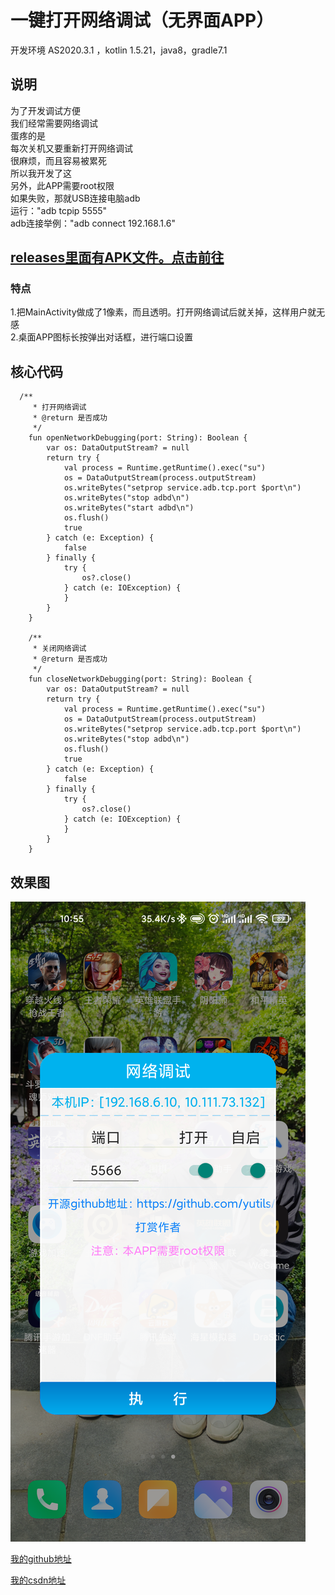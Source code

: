 # 一键打开网络调试（无界面APP）

开发环境 AS2020.3.1 ，kotlin 1.5.21，java8，gradle7.1

## 说明

为了开发调试方便  
我们经常需要网络调试  
蛋疼的是  
每次关机又要重新打开网络调试  
很麻烦，而且容易被累死  
所以我开发了这  
另外，此APP需要root权限  
如果失败，那就USB连接电脑adb  
运行："adb tcpip 5555"  
adb连接举例："adb connect 192.168.1.6"  

## [releases里面有APK文件。点击前往](https://github.com/yutils/openConnect/releases)

### 特点

1.把MainActivity做成了1像素，而且透明。打开网络调试后就关掉，这样用户就无感  
2.桌面APP图标长按弹出对话框，进行端口设置

## 核心代码
```
  /**
     * 打开网络调试
     * @return 是否成功
     */
    fun openNetworkDebugging(port: String): Boolean {
        var os: DataOutputStream? = null
        return try {
            val process = Runtime.getRuntime().exec("su")
            os = DataOutputStream(process.outputStream)
            os.writeBytes("setprop service.adb.tcp.port $port\n")
            os.writeBytes("stop adbd\n")
            os.writeBytes("start adbd\n")
            os.flush()
            true
        } catch (e: Exception) {
            false
        } finally {
            try {
                os?.close()
            } catch (e: IOException) {
            }
        }
    }

    /**
     * 关闭网络调试
     * @return 是否成功
     */
    fun closeNetworkDebugging(port: String): Boolean {
        var os: DataOutputStream? = null
        return try {
            val process = Runtime.getRuntime().exec("su")
            os = DataOutputStream(process.outputStream)
            os.writeBytes("setprop service.adb.tcp.port $port\n")
            os.writeBytes("stop adbd\n")
            os.flush()
            true
        } catch (e: Exception) {
            false
        } finally {
            try {
                os?.close()
            } catch (e: IOException) {
            }
        }
    }
```

## 效果图

![效果图1](https://raw.githubusercontent.com/yutils/openConnect/master/image/image1.png)


[我的github地址](https://github.com/yutils/openConnect)

[我的csdn地址](https://blog.csdn.net/Yu1441)
